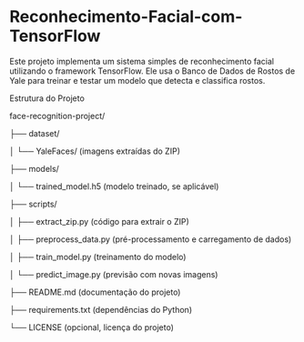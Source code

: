 # Reconhecimento-Facial-com-TensorFlow
Este projeto implementa um sistema simples de reconhecimento facial utilizando o framework TensorFlow. Ele usa o Banco de Dados de Rostos de Yale para treinar e testar um modelo que detecta e classifica rostos.

Estrutura do Projeto

face-recognition-project/

├── dataset/

│   └── YaleFaces/ (imagens extraídas do ZIP)

├── models/

│   └── trained_model.h5 (modelo treinado, se aplicável)

├── scripts/

│   ├── extract_zip.py (código para extrair o ZIP)

│   ├── preprocess_data.py (pré-processamento e carregamento de dados)

│   ├── train_model.py (treinamento do modelo)

│   └── predict_image.py (previsão com novas imagens)

├── README.md (documentação do projeto)

├── requirements.txt (dependências do Python)

└── LICENSE (opcional, licença do projeto)


